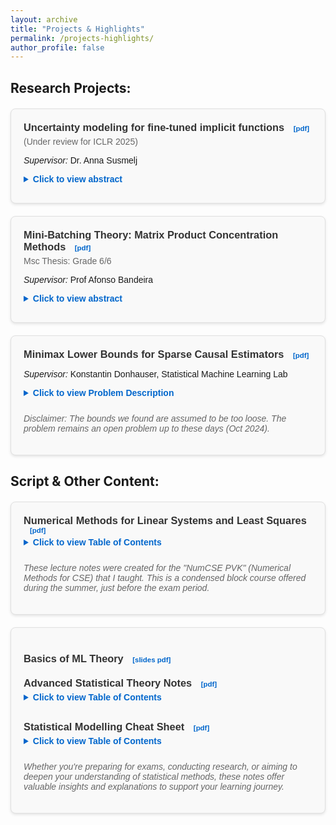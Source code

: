 ```yaml
---
layout: archive
title: "Projects & Highlights"
permalink: /projects-highlights/
author_profile: false
---
```


## Research Projects:





<div style="max-width: 800px; margin: 20px auto; font-family: Arial, sans-serif; background-color: #f9f9f9; border: 1px solid #e0e0e0; border-radius: 8px; padding: 20px; box-shadow: 0 2px 4px rgba(0,0,0,0.1);">
  <h3 style="color: #333; margin-top: 0; margin-bottom: 5px;">
    Uncertainty modeling for fine-tuned implicit functions
    <a href="https://arxiv.org/pdf/2406.12082" target="_blank" style="font-size: 0.7em; color: #0066cc; text-decoration: none; margin-left: 10px;">[pdf]</a>
  </h3>
  <p style="color: #666; margin-top: 5px; margin-bottom: 10px;">(Under review for ICLR 2025)</p>
  <p><em>Supervisor:</em> Dr. Anna Susmelj</p>
  
  <details>
    <summary style="cursor: pointer; color: #0066cc; font-weight: bold; margin-bottom: 10px;">Click to view abstract</summary>
    <div style="padding: 15px; background-color: #ffffff; border-radius: 5px; border: 1px solid #e0e0e0;">
      <p>Implicit functions such as Neural Radiance Fields (NeRFs), occupancy networks, and signed distance functions (SDFs) have become pivotal in computer vision for reconstructing detailed object shapes from sparse views. Achieving optimal performance with these models can be challenging due to the extreme sparsity of inputs and distribution shifts induced by data corruptions. To this end, large, noise-free synthetic datasets can serve as shape priors to help models fill in gaps, but the resulting reconstructions must be approached with caution.</p>

      <p>Uncertainty estimation is crucial for assessing the quality of these reconstructions, particularly in identifying areas where the model is uncertain about the parts it has inferred from the prior. In this paper, we introduce Dropsembles, a novel method for uncertainty estimation in tuned implicit functions.</p>

      <p>We demonstrate the efficacy of our approach through a series of experiments, starting with toy examples and progressing to a real-world scenario. Specifically, we train a Convolutional Occupancy Network on synthetic anatomical data and test it on low-resolution MRI segmentations of the lumbar spine.</p>

      <p>Our results show that Dropsembles achieve the accuracy and calibration levels of deep ensembles but with significantly less computational cost.</p>
    </div>
  </details>
</div>

<div style="max-width: 800px; margin: 20px auto; font-family: Arial, sans-serif; background-color: #f9f9f9; border: 1px solid #e0e0e0; border-radius: 8px; padding: 20px; box-shadow: 0 2px 4px rgba(0,0,0,0.1);">
  <h3 style="color: #333; margin-top: 0; margin-bottom: 5px;">
    Mini-Batching Theory: Matrix Product Concentration Methods
    <a href="/files/msc_thesis.pdf" target="_blank" style="font-size: 0.7em; color: #0066cc; text-decoration: none; margin-left: 10px;">[pdf]</a>
  </h3>
   <p style="color: #666; margin-top: 5px; margin-bottom: 10px;">Msc Thesis: Grade 6/6</p>
  <p><em>Supervisor:</em> Prof Afonso Bandeira</p>
  
  <details>
    <summary style="cursor: pointer; color: #0066cc; font-weight: bold; margin-bottom: 10px;">Click to view abstract</summary>
    <div style="padding: 15px; background-color: #ffffff; border-radius: 5px; border: 1px solid #e0e0e0;">
      <p>In modern data science and machine learning, particularly for large-scale problems, optimization plays a crucial role. Mini-batching has emerged as a practical approach, yet its theoretical underpinnings remain incompletely understood. This work aims to bridge this gap by providing rigorous theoretical analysis of mini-batch stochastic gradient descent (SGD) methods.</p>
      
      <p>We prove that mini-batch SGD, applied to consistent least squares problems, converges at the same rate as its deterministic counterpart, given a sufficiently large batch size. Our analysis accommodates versatile sampling procedures, encompassing both standard SGD with uniform sampling and averaging Kaczmarz methods.</p>
      
      <p>We provide both expectation and high-probability bounds, leveraging novel concentration results for products of matrices—a departure from traditional optimization proof techniques. Building on Bollapragada et al.'s work [4], which showed expected convergence for mini-batch SGD with heavy ball momentum, we extend their results to provide high-probability bounds under the same conditions.</p>
      
      <p>Additionally, we present expectation bounds for μ-strongly convex and L-smooth functions that closely approximate quadratics, demonstrating that mini-batch SGD in the interpolation regime converges similarly to gradient descent, given an adequately large batch size.</p>
      
      <p>Our results not only advance the theoretical understanding of mini-batching but also offer practical insights for algorithm selection and tuning in large-scale optimization scenarios. By bridging the gap between stochastic and deterministic methods, this work contributes to the foundation of efficient, scalable optimization techniques for modern machine learning applications.</p>
    </div>
  </details>
</div>






<div style="max-width: 800px; margin: 20px auto; font-family: Arial, sans-serif; background-color: #f9f9f9; border: 1px solid #e0e0e0; border-radius: 8px; padding: 20px; box-shadow: 0 2px 4px rgba(0,0,0,0.1);">
  <h3 style="color: #333; margin-top: 0; margin-bottom: 5px;">
    Minimax Lower Bounds for Sparse Causal Estimators
    <a href="/files/semester_thesis.pdf" target="_blank" style="font-size: 0.7em; color: #0066cc; text-decoration: none; margin-left: 10px;">[pdf]</a>
  </h3>
  <p><em>Supervisor:</em> Konstantin Donhauser, Statistical Machine Learning Lab</p>
  
  <details>
    <summary style="cursor: pointer; color: #0066cc; font-weight: bold; margin-bottom: 10px;">Click to view Problem Description</summary>
    <div style="padding: 15px; background-color: #ffffff; border-radius: 5px; border: 1px solid #e0e0e0;">
      <p>Assume a data set of patient's covariates (think: blood analysis, symptomatic, etc...) drawn from some population. We give treatment with a certain probability to this population set and we observe the outcome variable on both patient with treatment and without.</p>
      <p>Further assume an estimate of the difference of effects between the two groups (treatment vs no treatment) which is assumed to be <em>sparse</em>.</p>
      <p>The goal is to show a lower bound on any procedure (algorithm) for recovering the support of the difference in treatment effect.</p>
    </div>
  </details>
  
  <p style="margin-top: 15px; font-style: italic; color: #666;">
    Disclaimer: The bounds we found are assumed to be too loose. The problem remains an open problem up to these days (Oct 2024).
  </p>
</div>






## Script & Other Content:


<div style="max-width: 800px; margin: 20px auto; font-family: Arial, sans-serif; background-color: #f9f9f9; border: 1px solid #e0e0e0; border-radius: 8px; padding: 20px; box-shadow: 0 2px 4px rgba(0,0,0,0.1);">
  <h3 style="color: #333; margin-top: 0; margin-bottom: 5px;">
    Numerical Methods for Linear Systems and Least Squares
    <a href="/files/linear_sys_numerics.pdf" target="_blank" style="font-size: 0.7em; color: #0066cc; text-decoration: none; margin-left: 10px;">[pdf]</a>
  </h3>  
  <details>
    <summary style="cursor: pointer; color: #0066cc; font-weight: bold; margin-bottom: 10px;">Click to view Table of Contents</summary>
    <div style="padding: 15px; background-color: #ffffff; border-radius: 5px; border: 1px solid #e0e0e0;">
      <h2>Table of Contents</h2>

      <h3>1. Linear Algebra Review</h3>
      <ul>
        <li>1.1 Vector Spaces</li>
        <li>1.2 Some Matrix Properties/Definitions</li>
        <li>1.3 Eigenvalues and Eigenvectors</li>
        <li>1.4 Similarity Transformations</li>
        <li>1.5 Singular Value Decomposition</li>
        <li>1.6 Inner product, Norms and Metric Spaces</li>
        <li>1.7 Matrix Norm</li>
      </ul>

      <h3>2. Direct Methods for Linear Systems of Equations</h3>
      <ul>
        <li>2.1 Gaussian Elimination Methods and LU Factorization</li>
        <li>2.2 Direct Solvers in Eigen</li>
        <li>2.3 Exploiting Structure when Solving LSE</li>
        <li>2.4 Not Discussed</li>
      </ul>

      <h3>3. Direct Methods for Linear Least Squares</h3>
      <ul>
        <li>3.1 Least Squares Definition and Setup</li>
        <li>3.2 Geometric Interpretation of Least Squares</li>
        <li>3.3 Normal Equation
          <ul>
            <li>3.3.1 Solving the N.EQ</li>
          </ul>
        </li>
        <li>3.4 Orthogonal Transformation for Solving Least Squares Problems
          <ul>
            <li>3.4.1 QR decomposition</li>
            <li>3.4.2 Computation of QR decomposition</li>
            <li>3.4.3 Eigen: QR Decomposition for Solving LS Systems</li>
          </ul>
        </li>
        <li>3.5 Moore-Penrose Pseudoinverse</li>
        <li>3.6 Not Discussed in This Script</li>
      </ul>

      <h3>4. SVD Based Methods for Least Square Problems</h3>
      <ul>
        <li>4.1 SVD for Solving General Least Squares Problems</li>
        <li>4.2 SVD in Eigen</li>
      </ul>
    </div>
  </details>
  <p style="margin-top: 15px; font-style: italic; color: #666;">
    These lecture notes were created for the "NumCSE PVK" (Numerical Methods for CSE) that I taught. This is a condensed block course offered during the summer, just before the exam period.
  </p>
</div>





<div style="max-width: 800px; margin: 20px auto; font-family: Arial, sans-serif; background-color: #f9f9f9; border: 1px solid #e0e0e0; border-radius: 8px; padding: 20px; box-shadow: 0 2px 4px rgba(0,0,0,0.1);">
<h3 style="color: #333; margin-top: 20px; margin-bottom: 20px;">
  Basics of ML Theory 
  <a href="/files/modelling_of_Ml.pdf" target="_blank" style="font-size: 0.7em; color: #0066cc; text-decoration: none; margin-left: 10px;">[slides pdf]</a>
</h3>  

<h3 style="color: #333; margin-top: 20px; margin-bottom: 5px;">
  Advanced Statistical Theory Notes
  <a href="/files/some_stat_notes.pdf" target="_blank" style="font-size: 0.7em; color: #0066cc; text-decoration: none; margin-left: 10px;">[pdf]</a>
</h3>
  <details>
    <summary style="cursor: pointer; color: #0066cc; font-weight: bold; margin-bottom: 10px;">Click to view Table of Contents</summary>
    <div style="padding: 15px; background-color: #ffffff; border-radius: 5px; border: 1px solid #e0e0e0;">
      <h2>Table of Contents</h2>
      <ol style="padding-left: 20px;">
        <li>Statistical Learning Framework</li>
        <li>Basics of Regression Analysis and Prediction Tasks
          <ul>
            <li>Random Design</li>
            <li>Fixed Design</li>
          </ul>
        </li>
        <li>Theory of Linear Regression
          <ul>
            <li>Multiple Linear Regression in Compact Form</li>
            <li>Multivariate Linear Regression</li>
          </ul>
        </li>
        <li>Theory of Hypothesis Testing
          <ul>
            <li>Modeling the Problem</li>
          </ul>
        </li>
        <li>Statistical Modelling for Linear Regression</li>
      </ol>
    </div>
  </details>

  <h3 style="color: #333; margin-top: 20px; margin-bottom: 5px;">
    Statistical Modelling Cheat Sheet
    <a href="/files/HS21_Statistical_Modelling_HS21_last.pdf" target="_blank" style="font-size: 0.7em; color: #0066cc; text-decoration: none; margin-left: 10px;">[pdf]</a>
  </h3>
  <details>
    <summary style="cursor: pointer; color: #0066cc; font-weight: bold; margin-bottom: 10px;">Click to view Table of Contents</summary>
    <div style="padding: 15px; background-color: #ffffff; border-radius: 5px; border: 1px solid #e0e0e0;">
      <h2>Table of Contents</h2>
      <ol style="padding-left: 20px;">
        <li>Classical Linear Model
          <ul>
            <li>Modelling Effect of Covariates</li>
            <li>Parameter Estimation</li>
            <li>Geometric Properties</li>
            <li>Analysis of Variance</li>
            <li>Statistical Properties</li>
            <li>Asymptotic Properties of LSE</li>
            <li>Statistical Properties of Residuals</li>
          </ul>
        </li>
        <li>Hypotheses Testing</li>
        <li>Multiple Testing</li>
        <li>Model Selection</li>
        <li>Model Diagnostic</li>
        <li>General Linear Model</li>
        <li>Robust Regression</li>
        <li>Generalized Linear Models</li>
        <li>Penalized Regression</li>
        <li>Maths Tricks Tutorials</li>
      </ol>
    </div>
  </details>


  <p style="margin-top: 15px; font-style: italic; color: #666;">
 Whether you're preparing for exams, conducting research, or aiming to deepen your understanding of statistical methods, these notes offer valuable insights and explanations to support your learning journey.
